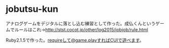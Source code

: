 # jobutsu-kun

アナログゲームをデジタルに落とし込む練習として作った。成仏くんというゲームでルールはこれ→http://stst.cocot.jp/other/log2015/jobjob/rule.html

Ruby2.1.5で作った。requireして@game.playすればCUIで遊べます。
